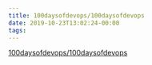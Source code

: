 ```yaml
---
title: 100daysofdevops/100daysofdevops
date: 2019-10-23T13:02:24-00:00
tags:
---
```


[100daysofdevops/100daysofdevops](https://github.com/100daysofdevops/100daysofdevops)

